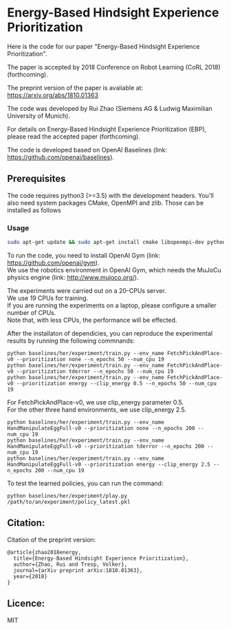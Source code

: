 # Energy-Based Hindsight Experience Prioritization

Here is the code for our paper "Energy-Based Hindsight Experience Prioritization".  

The paper is accepted by 2018 Conference on Robot Learning (CoRL 2018) (forthcoming).  

The preprint version of the paper is avaliable at: https://arxiv.org/abs/1810.01363

The code was developed by Rui Zhao (Siemens AG & Ludwig Maximilian University of Munich).  

For details on Energy-Based Hindsight Experience Prioritization (EBP), please read the accepted paper (forthcoming).  

The code is developed based on OpenAI Baselines (link: https://github.com/openai/baselines).   

## Prerequisites  

The code requires python3 (>=3.5) with the development headers. You'll also need system packages CMake, OpenMPI and zlib. Those can be installed as follows  

### Usage  
    
```bash
sudo apt-get update && sudo apt-get install cmake libopenmpi-dev python3-dev zlib1g-dev
```

To run the code, you need to install OpenAI Gym (link: https://github.com/openai/gym).  
We use the robotics environment in OpenAI Gym, which needs the MuJoCu physics engine (link: http://www.mujoco.org/).   

The experiments were carried out on a 20-CPUs server.  
We use 19 CPUs for training.  
If you are running the experiments on a laptop, please configure a smaller number of CPUs.  
Note that, with less CPUs, the performance will be effected.  

After the installaton of dependicies, you can reproduce the experimental results by running the following commnands:  
```
python baselines/her/experiment/train.py --env_name FetchPickAndPlace-v0 --prioritization none --n_epochs 50 --num_cpu 19 
python baselines/her/experiment/train.py --env_name FetchPickAndPlace-v0 --prioritization tderror --n_epochs 50 --num_cpu 19 
python baselines/her/experiment/train.py --env_name FetchPickAndPlace-v0 --prioritization energy --clip_energy 0.5 --n_epochs 50 --num_cpu 19 
```
For FetchPickAndPlace-v0, we use clip_energy parameter 0.5.  
For the other three hand environments, we use clip_energy 2.5.  

```
python baselines/her/experiment/train.py --env_name HandManipulateEggFull-v0 --prioritization none --n_epochs 200 --num_cpu 19 
python baselines/her/experiment/train.py --env_name HandManipulateEggFull-v0 --prioritization tderror --n_epochs 200 --num_cpu 19 
python baselines/her/experiment/train.py --env_name HandManipulateEggFull-v0 --prioritization energy --clip_energy 2.5 --n_epochs 200 --num_cpu 19 
```

To test the learned policies, you can run the command:  
```
python baselines/her/experiment/play.py /path/to/an/experiment/policy_latest.pkl
```

## Citation:

Citation of the preprint version:

```
@article{zhao2018energy,
  title={Energy-Based Hindsight Experience Prioritization},
  author={Zhao, Rui and Tresp, Volker},
  journal={arXiv preprint arXiv:1810.01363},
  year={2018}
}
```

## Licence:

MIT